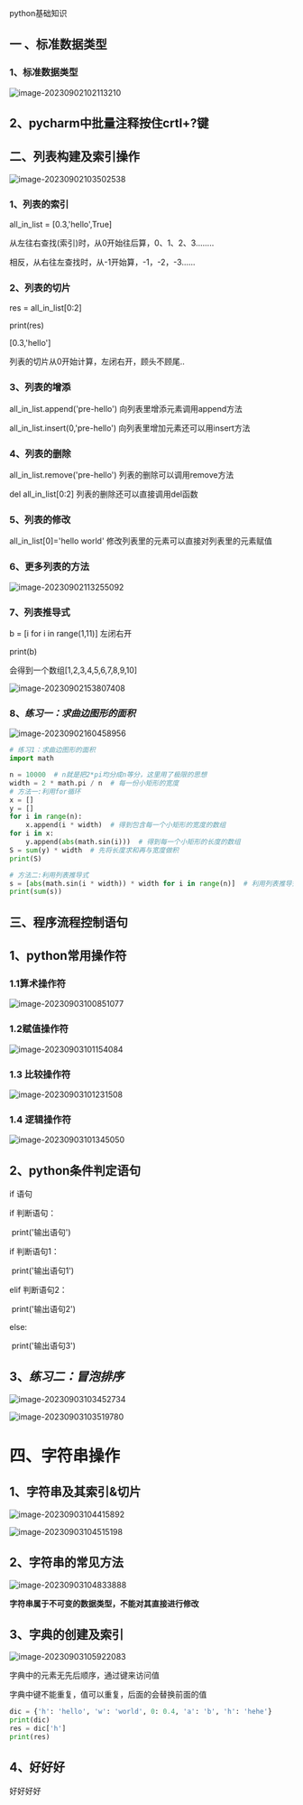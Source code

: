 python基础知识

## 一 、标准数据类型

### 1、标准数据类型

![image-20230902102113210](./python%E5%9F%BA%E7%A1%80%E7%9F%A5%E8%AF%86.assets\image-20230902102113210.png)

## 2、pycharm中批量注释按住crtl+?键

## 二、列表构建及索引操作

![image-20230902103502538](./python%E5%9F%BA%E7%A1%80%E7%9F%A5%E8%AF%86.assets\image-20230902103502538.png)

### 1、列表的索引

all_in_list = [0.3,'hello',True]

从左往右查找(索引)时，从0开始往后算，0、1、2、3........

相反，从右往左查找时，从-1开始算，-1，-2，-3......

### 2、列表的切片

res = all_in_list[0:2]

print(res)

[0.3,'hello']

列表的切片从0开始计算，左闭右开，顾头不顾尾..

### 3、列表的增添

all_in_list.append('pre-hello')  向列表里增添元素调用append方法

all_in_list.insert(0,'pre-hello') 向列表里增加元素还可以用insert方法

### 4、列表的删除

all_in_list.remove('pre-hello')  列表的删除可以调用remove方法

del all_in_list[0:2]   列表的删除还可以直接调用del函数

### 5、列表的修改

all_in_list[0]='hello world'  修改列表里的元素可以直接对列表里的元素赋值

### 6、更多列表的方法

![image-20230902113255092](./python%E5%9F%BA%E7%A1%80%E7%9F%A5%E8%AF%86.assets\image-20230902113255092.png)

### 7、列表推导式

b = [i for i in range(1,11)]  左闭右开

print(b)

会得到一个数组[1,2,3,4,5,6,7,8,9,10]

![image-20230902153807408](./python%E5%9F%BA%E7%A1%80%E7%9F%A5%E8%AF%86.assets\image-20230902153807408.png)

### 8、***练习一：求曲边图形的面积***

![image-20230902160458956](./python%E5%9F%BA%E7%A1%80%E7%9F%A5%E8%AF%86.assets\image-20230902160458956.png)

```python
# 练习1：求曲边图形的面积
import math

n = 10000  # n就是把2*pi均分成n等分，这里用了极限的思想
width = 2 * math.pi / n  # 每一份小矩形的宽度
# 方法一:利用for循环
x = []
y = []
for i in range(n):
    x.append(i * width)  # 得到包含每一个小矩形的宽度的数组
for i in x:
    y.append(abs(math.sin(i)))  # 得到每一个小矩形的长度的数组
S = sum(y) * width  # 先将长度求和再与宽度做积
print(S)

# 方法二:利用列表推导式
s = [abs(math.sin(i * width)) * width for i in range(n)]  # 利用列表推导式得到每一个小矩形的面积的数组
print(sum(s))
```

## 三、程序流程控制语句

## 1、python常用操作符

### 1.1算术操作符

![image-20230903100851077](./python%E5%9F%BA%E7%A1%80%E7%9F%A5%E8%AF%86.assets\image-20230903100851077.png)

### 1.2赋值操作符

![image-20230903101154084](./python%E5%9F%BA%E7%A1%80%E7%9F%A5%E8%AF%86.assets\image-20230903101154084.png)

### 1.3 比较操作符

![image-20230903101231508](./python%E5%9F%BA%E7%A1%80%E7%9F%A5%E8%AF%86.assets\image-20230903101231508.png)

### 1.4 逻辑操作符

![image-20230903101345050](./python%E5%9F%BA%E7%A1%80%E7%9F%A5%E8%AF%86.assets\image-20230903101345050.png)

## 2、python条件判定语句

if 语句

if 判断语句：

​    print('输出语句')

if 判断语句1：

​    print('输出语句1')

elif 判断语句2：

​	print('输出语句2')

else:

​	print('输出语句3')

## 3、***练习二：冒泡排序***

![image-20230903103452734](./python%E5%9F%BA%E7%A1%80%E7%9F%A5%E8%AF%86.assets\image-20230903103452734.png)

![image-20230903103519780](./python%E5%9F%BA%E7%A1%80%E7%9F%A5%E8%AF%86.assets\image-20230903103519780.png)

# 四、字符串操作

## 1、字符串及其索引&切片

![image-20230903104415892](./python%E5%9F%BA%E7%A1%80%E7%9F%A5%E8%AF%86.assets\image-20230903104415892.png)

![image-20230903104515198](./python%E5%9F%BA%E7%A1%80%E7%9F%A5%E8%AF%86.assets\image-20230903104515198.png)

## 2、字符串的常见方法

![image-20230903104833888](./python%E5%9F%BA%E7%A1%80%E7%9F%A5%E8%AF%86.assets\image-20230903104833888.png)

**字符串属于不可变的数据类型，不能对其直接进行修改**

## 3、字典的创建及索引

![image-20230903105922083](./python%E5%9F%BA%E7%A1%80%E7%9F%A5%E8%AF%86.assets\image-20230903105922083.png)

字典中的元素无先后顺序，通过键来访问值

字典中键不能重复，值可以重复，后面的会替换前面的值

```python
dic = {'h': 'hello', 'w': 'world', 0: 0.4, 'a': 'b', 'h': 'hehe'}
print(dic)
res = dic['h']
print(res)
```

## 4、好好好

好好好好